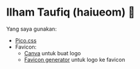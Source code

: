 # Ilham Taufiq (haiueom) 👋

Yang saya gunakan:
- [Pico.css](https://github.com/haiueom/)
- Favicon:
  - [Canva](https://www.canva.com/) untuk buat logo
  - [Favicon generator](https://www.favicon-generator.org/) untuk logo ke favicon